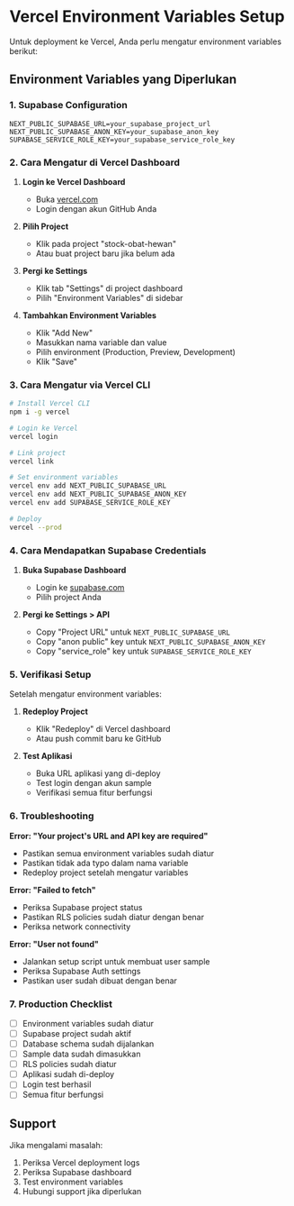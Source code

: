 # Vercel Environment Variables Setup

Untuk deployment ke Vercel, Anda perlu mengatur environment variables berikut:

## Environment Variables yang Diperlukan

### 1. Supabase Configuration
```
NEXT_PUBLIC_SUPABASE_URL=your_supabase_project_url
NEXT_PUBLIC_SUPABASE_ANON_KEY=your_supabase_anon_key
SUPABASE_SERVICE_ROLE_KEY=your_supabase_service_role_key
```

### 2. Cara Mengatur di Vercel Dashboard

1. **Login ke Vercel Dashboard**
   - Buka [vercel.com](https://vercel.com)
   - Login dengan akun GitHub Anda

2. **Pilih Project**
   - Klik pada project "stock-obat-hewan"
   - Atau buat project baru jika belum ada

3. **Pergi ke Settings**
   - Klik tab "Settings" di project dashboard
   - Pilih "Environment Variables" di sidebar

4. **Tambahkan Environment Variables**
   - Klik "Add New"
   - Masukkan nama variable dan value
   - Pilih environment (Production, Preview, Development)
   - Klik "Save"

### 3. Cara Mengatur via Vercel CLI

```bash
# Install Vercel CLI
npm i -g vercel

# Login ke Vercel
vercel login

# Link project
vercel link

# Set environment variables
vercel env add NEXT_PUBLIC_SUPABASE_URL
vercel env add NEXT_PUBLIC_SUPABASE_ANON_KEY
vercel env add SUPABASE_SERVICE_ROLE_KEY

# Deploy
vercel --prod
```

### 4. Cara Mendapatkan Supabase Credentials

1. **Buka Supabase Dashboard**
   - Login ke [supabase.com](https://supabase.com)
   - Pilih project Anda

2. **Pergi ke Settings > API**
   - Copy "Project URL" untuk `NEXT_PUBLIC_SUPABASE_URL`
   - Copy "anon public" key untuk `NEXT_PUBLIC_SUPABASE_ANON_KEY`
   - Copy "service_role" key untuk `SUPABASE_SERVICE_ROLE_KEY`

### 5. Verifikasi Setup

Setelah mengatur environment variables:

1. **Redeploy Project**
   - Klik "Redeploy" di Vercel dashboard
   - Atau push commit baru ke GitHub

2. **Test Aplikasi**
   - Buka URL aplikasi yang di-deploy
   - Test login dengan akun sample
   - Verifikasi semua fitur berfungsi

### 6. Troubleshooting

**Error: "Your project's URL and API key are required"**
- Pastikan semua environment variables sudah diatur
- Pastikan tidak ada typo dalam nama variable
- Redeploy project setelah mengatur variables

**Error: "Failed to fetch"**
- Periksa Supabase project status
- Pastikan RLS policies sudah diatur dengan benar
- Periksa network connectivity

**Error: "User not found"**
- Jalankan setup script untuk membuat user sample
- Periksa Supabase Auth settings
- Pastikan user sudah dibuat dengan benar

### 7. Production Checklist

- [ ] Environment variables sudah diatur
- [ ] Supabase project sudah aktif
- [ ] Database schema sudah dijalankan
- [ ] Sample data sudah dimasukkan
- [ ] RLS policies sudah diatur
- [ ] Aplikasi sudah di-deploy
- [ ] Login test berhasil
- [ ] Semua fitur berfungsi

## Support

Jika mengalami masalah:
1. Periksa Vercel deployment logs
2. Periksa Supabase dashboard
3. Test environment variables
4. Hubungi support jika diperlukan

